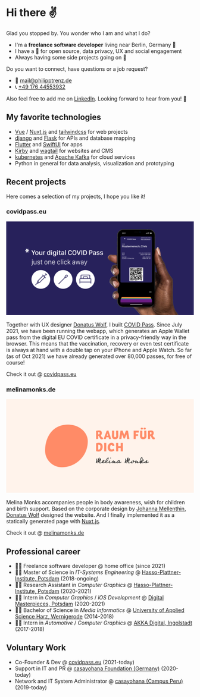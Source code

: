 # Hi there ✌️

Glad you stopped by. You wonder who I am and what I do?

* I'm a **freelance software developer** living near Berlin, Germany 📍
* I have a 💚 for open source, data privacy, UX and social engagement
* Always having some side projects going on 🤗



Do you want to connect, have questions or a job request? 

* 📧 [mail@philipptrenz.de](mailto:mail@philipptrenz.de)
* 📞 [+49 176 44553932](tel:+4917644553932)

Also feel free to add me on [LinkedIn](https://www.linkedin.com/in/philipp-trenz-a544a8182/). Looking forward to hear from you! 🖖



## My favorite technologies

* [Vue](https://github.com/vuejs/vue) / [Nuxt.js](https://github.com/nuxt/nuxt.js) and [tailwindcss](https://github.com/tailwindlabs/tailwindcss) for web projects
* [django](https://github.com/django/django) and [Flask](https://github.com/pallets/flask) for APIs and database mapping
* [Flutter](https://github.com/flutter/flutter) and [SwiftUI](https://developer.apple.com/xcode/swiftui/) for apps
* [Kirby](https://github.com/getkirby/kirby) and [wagtail](https://github.com/wagtail/wagtail) for websites and CMS
* [kubernetes](https://kubernetes.io/de/) and [Apache Kafka](https://kafka.apache.org) for cloud services
* Python in general for data analysis, visualization and prototyping



## Recent projects

Here comes a selection of my projects, I hope you like it!

### covidpass.eu 

![COVID Pass - just a click away in your iOS Apple Wallet](images/og-covidpass.png)

Together with UX designer [Donatus Wolf](https://www.linkedin.com/in/donatuswolf/), I built [COVID Pass](https://github.com/philipptrenz/covidpass). Since July 2021, we have been running the webapp, which generates an Apple Wallet pass from the digital EU COVID certificate in a privacy-friendly way in the browser. This means that the vaccination, recovery or even test certificate is always at hand with a double tap on your iPhone and Apple Watch. So far (as of Oct 2021) we have already generated over 80,000 passes, for free of course!

Check it out @ [covidpass.eu](https://covidpass.eu/)



### melinamonks.de

![Melina Monks Open Graph Image](images/og-melinamonks.png)

Melina Monks accompanies people in body awareness, wish for children and birth support. Based on the corporate design by [Johanna Mellenthin](https://www.linkedin.com/in/johannamellenthin/), [Donatus Wolf](https://www.linkedin.com/in/donatuswolf/) designed the website. And I finally implemented it as a statically generated page with [Nuxt.js](https://github.com/nuxt/nuxt.js).

Check it out @ [melinamonks.de](http://melinamonks.de)



## Professional career

* 👨‍💼 Freelance software developer @ home office (since 2021)
* 👨‍🎓 Master of Science in *IT-Systems Engineering* @ [Hasso-Plattner-Institute, Potsdam](https://hpi.de/en/) (2018-ongoing)
* 👨‍🔬 Research Assistant in *Computer Graphics* @ [Hasso-Plattner-Institute, Potsdam](https://hpi.de/doellner/home.html) (2020-2021)
* 👨‍💻 Intern in *Computer Graphics* / *iOS Development* @ [Digital Masterpieces, Potsdam](https://www.digitalmasterpieces.com) (2020-2021)
* 👨‍🎓 Bachelor of Science in *Media Informatics* @ [University of Applied Science Harz, Wernigerode](https://www.hs-harz.de/en/) (2014-2018) 
* 👨‍💻 Intern in *Automotive* / *Computer Graphics* @ [AKKA Digital, Ingolstadt](https://www.akka-technologies.com/sector/empower-your-activities-with-digital-technologies/) (2017-2018) 



## Voluntary Work

* Co-Founder & Dev @ [covidpass.eu](https://covidpass.eu) (2021-today)
* Support in IT and PR @ [casayohana Foundation (Germany)](https://casayohana.org) (2020-today)
* Network and IT System Administrator @ [casayohana (Campus Peru)](https://casayohana.org) (2019-today)
